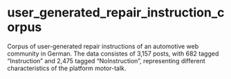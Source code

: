 # user_generated_repair_instruction_corpus
Corpus of user-generated repair instructions of an automotive web community in German. The data consistes of 3,157 posts, with 682 tagged “Instruction” and 2,475 tagged “NoInstruction”, representing different characteristics of the platform motor-talk. 
